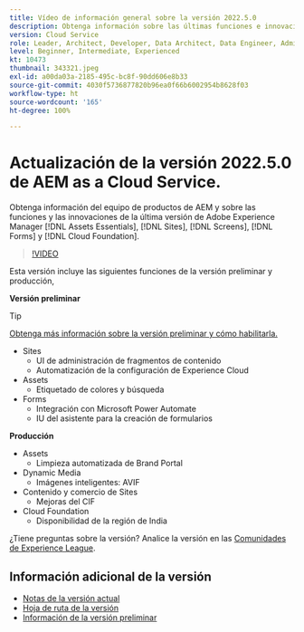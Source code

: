 ```yaml
---
title: Vídeo de información general sobre la versión 2022.5.0
description: Obtenga información sobre las últimas funciones e innovaciones de la versión 2022-5-0 para Adobe Experience Manager  [!DNL Assets Essentials], [!DNL Sites], [!DNL Screens], [!DNL Forms]  y  [!DNL Cloud Foundation].
version: Cloud Service
role: Leader, Architect, Developer, Data Architect, Data Engineer, Admin, User
level: Beginner, Intermediate, Experienced
kt: 10473
thumbnail: 343321.jpeg
exl-id: a00da03a-2185-495c-bc8f-90dd606e8b33
source-git-commit: 4030f5736877820b96ea0f66b6002954b8628f03
workflow-type: ht
source-wordcount: '165'
ht-degree: 100%

---
```


# Actualización de la versión 2022.5.0 de AEM as a Cloud Service.

Obtenga información del equipo de productos de AEM y sobre las funciones y las innovaciones de la última versión de Adobe Experience Manager [!DNL Assets Essentials], [!DNL Sites], [!DNL Screens], [!DNL Forms] y [!DNL Cloud Foundation].

>[!VIDEO](https://video.tv.adobe.com/v/343321/?quality=12&learn=on)

Esta versión incluye las siguientes funciones de la versión preliminar y producción,

**Versión preliminar**

>[!TIP]
>
>[Obtenga más información sobre la versión preliminar y cómo habilitarla.](https://experienceleague.adobe.com/docs/experience-manager-cloud-service/content/release-notes/prerelease.html?lang=es)

* Sites
   * UI de administración de fragmentos de contenido
   * Automatización de la configuración de Experience Cloud
* Assets
   * Etiquetado de colores y búsqueda
* Forms
   * Integración con Microsoft Power Automate
   * IU del asistente para la creación de formularios

**Producción**

* Assets
   * Limpieza automatizada de Brand Portal
* Dynamic Media
   * Imágenes inteligentes: AVIF
* Contenido y comercio de Sites
   * Mejoras del CIF
* Cloud Foundation
   * Disponibilidad de la región de India

¿Tiene preguntas sobre la versión?  Analice la versión en las [Comunidades de Experience League](https://adobe.ly/3NDPR8Y).

## Información adicional de la versión

* [Notas de la versión actual](https://experienceleague.adobe.com/docs/experience-manager-cloud-service/content/release-notes/home.html?lang=es)
* [Hoja de ruta de la versión](https://experienceleague.adobe.com/docs/experience-manager-release-information/aem-release-updates/update-releases-roadmap.html?lang=es)
* [Información de la versión preliminar](https://experienceleague.adobe.com/docs/experience-manager-cloud-service/content/release-notes/prerelease.html?lang=es)
